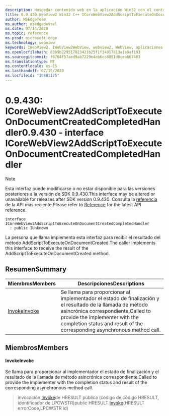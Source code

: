 ```yaml
---
description: Hospedar contenido web en la aplicación Win32 con el control Microsoft Edge WebView2
title: 0.9.430-WebView2 Win32 C++ ICoreWebView2AddScriptToExecuteOnDocumentCreatedCompletedHandler
author: MSEdgeTeam
ms.author: msedgedevrel
ms.date: 07/14/2020
ms.topic: reference
ms.prod: microsoft-edge
ms.technology: webview
keywords: IWebView2, IWebView2WebView, webview2, WebView, aplicaciones Win32, Win32, Edge, ICoreWebView2, ICoreWebView2Host, control de explorador, HTML Edge
ms.openlocfilehash: 03b9b229517023421b25f1f14917813a1e8af193
ms.sourcegitcommit: f6764f57aed9ab7229e4eb6cc8851d0cea667403
ms.translationtype: MT
ms.contentlocale: es-ES
ms.lasthandoff: 07/15/2020
ms.locfileid: "10881175"
---
```

# <span data-ttu-id="9da5f-104">0.9.430: ICoreWebView2AddScriptToExecuteOnDocumentCreatedCompletedHandler</span><span class="sxs-lookup"><span data-stu-id="9da5f-104">0.9.430 - interface ICoreWebView2AddScriptToExecuteOnDocumentCreatedCompletedHandler</span></span> 

> [!NOTE]
> <span data-ttu-id="9da5f-105">Esta interfaz puede modificarse o no estar disponible para las versiones posteriores a la versión de SDK 0.9.430.</span><span class="sxs-lookup"><span data-stu-id="9da5f-105">This interface may be altered or unavailable for releases after SDK version 0.9.430.</span></span> <span data-ttu-id="9da5f-106">Consulta la [referencia](../../../webview2-api-reference.md) de la API más reciente.</span><span class="sxs-lookup"><span data-stu-id="9da5f-106">Please refer to [Reference](../../../webview2-api-reference.md) for the latest API reference.</span></span>

```
interface ICoreWebView2AddScriptToExecuteOnDocumentCreatedCompletedHandler
  : public IUnknown
```

<span data-ttu-id="9da5f-107">La persona que llama implementa esta interfaz para recibir el resultado del método AddScriptToExecuteOnDocumentCreated.</span><span class="sxs-lookup"><span data-stu-id="9da5f-107">The caller implements this interface to receive the result of the AddScriptToExecuteOnDocumentCreated method.</span></span>

## <span data-ttu-id="9da5f-108">Resumen</span><span class="sxs-lookup"><span data-stu-id="9da5f-108">Summary</span></span>

 <span data-ttu-id="9da5f-109">Miembros</span><span class="sxs-lookup"><span data-stu-id="9da5f-109">Members</span></span>                        | <span data-ttu-id="9da5f-110">Descripciones</span><span class="sxs-lookup"><span data-stu-id="9da5f-110">Descriptions</span></span>
--------------------------------|---------------------------------------------
[<span data-ttu-id="9da5f-111">Invoke</span><span class="sxs-lookup"><span data-stu-id="9da5f-111">Invoke</span></span>](#invoke) | <span data-ttu-id="9da5f-112">Se llama para proporcionar al implementador el estado de finalización y el resultado de la llamada de método asincrónica correspondiente.</span><span class="sxs-lookup"><span data-stu-id="9da5f-112">Called to provide the implementer with the completion status and result of the corresponding asynchronous method call.</span></span>

## <span data-ttu-id="9da5f-113">Miembros</span><span class="sxs-lookup"><span data-stu-id="9da5f-113">Members</span></span>

#### <span data-ttu-id="9da5f-114">Invoke</span><span class="sxs-lookup"><span data-stu-id="9da5f-114">Invoke</span></span> 

<span data-ttu-id="9da5f-115">Se llama para proporcionar al implementador el estado de finalización y el resultado de la llamada de método asincrónica correspondiente.</span><span class="sxs-lookup"><span data-stu-id="9da5f-115">Called to provide the implementer with the completion status and result of the corresponding asynchronous method call.</span></span>

> <span data-ttu-id="9da5f-116">invocación [Invoke](#invoke)de HRESULT pública (código de código HRESULT, identificador de LPCWSTR)</span><span class="sxs-lookup"><span data-stu-id="9da5f-116">public HRESULT [Invoke](#invoke)(HRESULT errorCode,LPCWSTR id)</span></span>

